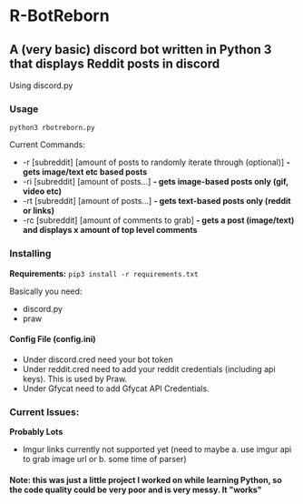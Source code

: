 # R-BotReborn
## A (very basic) discord bot written in Python 3 that displays Reddit posts in discord
Using discord.py

### Usage

`python3 rbotreborn.py`

Current Commands:

* -r [subreddit] [amount of posts to randomly iterate through (optional)] **- gets image/text etc based posts**
* -ri [subreddit] [amount of posts...] **- gets image-based posts only (gif, video etc)**
* -rt [subreddit] [amount of posts...] **- gets text-based posts only (reddit or links)**
* -rc [subreddit] [amount of comments to grab] **- gets a post (image/text) and displays x amount of top level comments**

### Installing

**Requirements:**
`pip3 install -r requirements.txt`

Basically you need:
* discord.py
* praw


#### Config File (config.ini)

* Under discord.cred need your bot token
* Under reddit.cred need to add your reddit credentials (including api keys). This is used by Praw.
* Under Gfycat need to add Gfycat API Credentials. 

### Current Issues:

**Probably Lots**
* Imgur links currently not supported yet (need to maybe a. use imgur api to grab image url or b. some time of parser)

#### Note: this was just a little project I worked on while learning Python, so the code quality could be very poor and is very messy. It "works"
